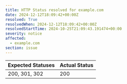 ```yaml
---
title: HTTP Status resolved for example.com
date: 2024-12-12T18:09:42+00:00Z
resolved: True
resolvedWhen: 2024-12-12T18:09:42+00:00Z
resolvedStartTime: 2024-10-25T21:09:43.191474+00:00
severity: notice
affected:
  - example.com
section: issue
---
```


| Expected Statuses | Actual Status  |
|-------------------|----------------|
| 200, 301, 302 | 200 |
